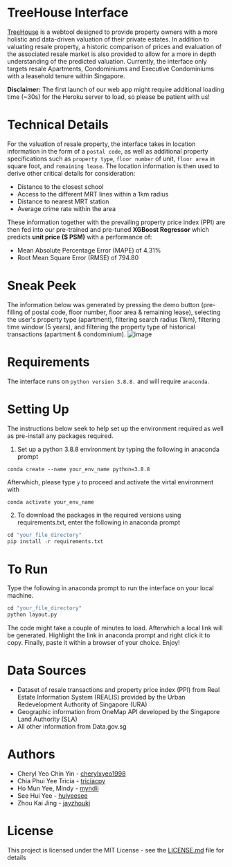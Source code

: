 # TreeHouse Interface
[TreeHouse](https://bt4222-treehouse.herokuapp.com/) is a webtool designed to provide property owners with a more holistic and data-driven valuation of their private estates. In addition to valuating resale property, a historic comparison of prices and evaluation of the associated resale market is also provided to allow for a more in depth understanding of the predicted valuation. Currently, the interface only targets resale Apartments, Condominiums and Executive Condominiums with a leasehold tenure within Singapore. 

**Disclaimer:** The first launch of our web app might require additional loading time (~30s) for the Heroku server to load, so please be patient with us!


# Technical Details
For the valuation of resale property, the interface takes in location information in the form of a `postal code`, as well as additional property specifications such as `property type`, `floor number` of unit, `floor area` in square foot, and `remaining lease`. The location information is then used to derive other critical details for consideration: 
- Distance to the closest school
- Access to the different MRT lines within a 1km radius
- Distance to nearest MRT station
- Average crime rate within the area

These information together with the prevailing property price index (PPI) are then fed into our pre-trained and pre-tuned <b>XGBoost Regressor</b> which predicts <b>unit price ($ PSM)</b> with a performance of: 
- Mean Absolute Percentage Error (MAPE) of 4.31%
- Root Mean Square Error (RMSE) of 794.80


# Sneak Peek
The information below was generated by pressing the demo button (pre-filling of postal code, floor number, floor area & remaining lease), selecting the user's property type (apartment), filtering search radius (1km), filtering time window (5 years), and filtering the property type of historical transactions (apartment & condominium). 
![image](https://user-images.githubusercontent.com/39241113/115419581-07061800-a22d-11eb-9371-b3bdb207f090.png)


# Requirements 
The interface runs on `python version 3.8.8.` and will require `anaconda`.  


# Setting Up
The instructions below seek to help set up the environment required as well as pre-install any packages required.

1. Set up a python 3.8.8 environment by typing the following in anaconda prompt
```
conda create --name your_env_name python=3.8.8
```
  Afterwhich, please type `y` to proceed and activate the virtal environment with
```
conda activate your_env_name
```

2. To download the packages in the required versions using requirements.txt, enter the following in anaconda prompt
``` python
cd "your_file_directory"
pip install -r requirements.txt
```


# To Run
Type the following in anaconda prompt to run the interface on your local machine. 
``` python
cd "your_file_directory"
python layout.py
```
The code might take a couple of minutes to load. Afterwhich a local link will be generated. Highlight the link in anaconda prompt and right click it to copy. Finally, paste it within a browser of your choice. Enjoy!


# Data Sources
- Dataset of resale transactions and property price index (PPI) from Real Estate Information System (REALIS) provided by the Urban Redevelopment Authority of Singapore (URA)
- Geographic information from OneMap API developed by the Singapore Land Authority (SLA)
- All other information from Data.gov.sg

# Authors
- Cheryl Yeo Chin Yin - [cherylxyeo1998](https://github.com/cherylxyeo1998)
- Chia Phui Yee Tricia - [triciacpy](https://github.com/triciacpy)
- Ho Mun Yee, Mindy - [myndii](https://github.com/myndii)
- See Hui Yee - [huiyeesee](https://github.com/huiyeesee)
- Zhou Kai Jing - [jayzhoukj](https://github.com/jayzhoukj)

# License
This project is licensed under the MIT License - see the [LICENSE.md](https://github.com/SG-Property-Valuation-Model/Modelling/blob/main/LICENSE) file for details
